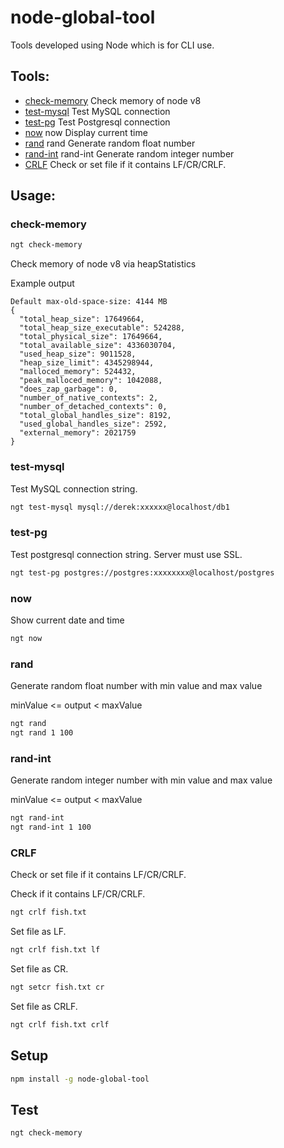 # node-global-tool

Tools developed using Node which is for CLI use.

## Tools:

- [check-memory](#check-memory) Check memory of node v8
- [test-mysql](#test-mysql) Test MySQL connection
- [test-pg](#test-pg) Test Postgresql connection
- [now](#now) now Display current time
- [rand](#rand) rand Generate random float number
- [rand-int](#rand-int) rand-int Generate random integer number
- [CRLF](#CRLF) Check or set file if it contains LF/CR/CRLF.

## Usage:

### check-memory

```sh
ngt check-memory
```

Check memory of node v8 via heapStatistics

Example output

```
Default max-old-space-size: 4144 MB
{
  "total_heap_size": 17649664,
  "total_heap_size_executable": 524288,
  "total_physical_size": 17649664,
  "total_available_size": 4336030704,
  "used_heap_size": 9011528,
  "heap_size_limit": 4345298944,
  "malloced_memory": 524432,
  "peak_malloced_memory": 1042088,
  "does_zap_garbage": 0,
  "number_of_native_contexts": 2,
  "number_of_detached_contexts": 0,
  "total_global_handles_size": 8192,
  "used_global_handles_size": 2592,
  "external_memory": 2021759
}
```

### test-mysql

Test MySQL connection string.

```sh
ngt test-mysql mysql://derek:xxxxxx@localhost/db1
```

### test-pg

Test postgresql connection string. Server must use SSL.

```sh
ngt test-pg postgres://postgres:xxxxxxxx@localhost/postgres
```

### now

Show current date and time

```sh
ngt now
```

### rand

Generate random float number with min value and max value

minValue <= output < maxValue

```sh
ngt rand
ngt rand 1 100
```

### rand-int

Generate random integer number with min value and max value

minValue <= output < maxValue

```sh
ngt rand-int
ngt rand-int 1 100
```

### CRLF

Check or set file if it contains LF/CR/CRLF.

Check if it contains LF/CR/CRLF.

```sh
ngt crlf fish.txt
```

Set file as LF.

```sh
ngt crlf fish.txt lf
```

Set file as CR.

```sh
ngt setcr fish.txt cr
```

Set file as CRLF.

```sh
ngt crlf fish.txt crlf
```

## Setup

```sh
npm install -g node-global-tool
```

## Test

```sh
ngt check-memory
```

<!--
## Pending features:

- test redis
- test mysql
- load .env
- Split log file by date

- dev
node ./dist/bin/index.js now
node ./dist/bin/index.js version
npm link

- test in another package
npm link node-global-tool

-->
